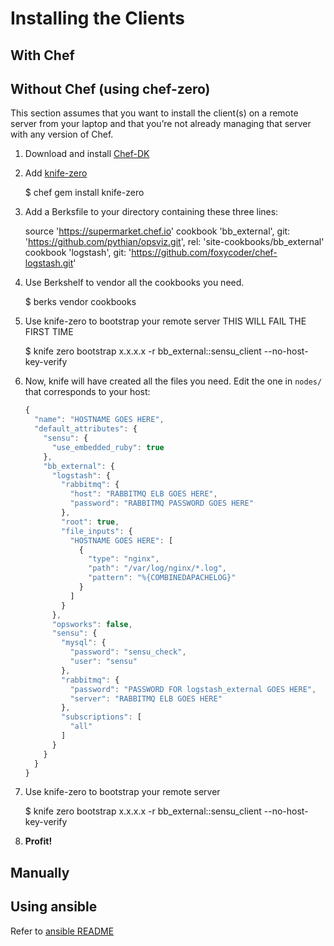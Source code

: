 # Installing the Clients

## With Chef

## Without Chef (using chef-zero)
This section assumes that you want to install the client(s) on a remote server from your laptop and that you’re not already managing that server with any version of Chef.

1. Download and install [Chef-DK](https://downloads.chef.io/chef-dk/)
1. Add [knife-zero](https://github.com/higanworks/knife-zero)

    $ chef gem install knife-zero

1. Add a Berksfile to your directory containing these three lines:

    source 'https://supermarket.chef.io'
    cookbook 'bb_external', git: 'https://github.com/pythian/opsviz.git', rel: 'site-cookbooks/bb_external'
    cookbook 'logstash', git: 'https://github.com/foxycoder/chef-logstash.git'

1. Use Berkshelf to vendor all the cookbooks you need.

    $ berks vendor cookbooks

1. Use knife-zero to bootstrap your remote server THIS WILL FAIL THE FIRST TIME

    $ knife zero bootstrap x.x.x.x -r bb_external::sensu_client --no-host-key-verify

1. Now, knife will have created all the files you need.  Edit the one in `nodes/` that corresponds to your host:

    ```javascript
    {
      "name": "HOSTNAME GOES HERE",
      "default_attributes": {
        "sensu": {
          "use_embedded_ruby": true
        },
        "bb_external": {
          "logstash": {
            "rabbitmq": {
              "host": "RABBITMQ ELB GOES HERE",
              "password": "RABBITMQ PASSWORD GOES HERE"
            },
            "root": true,
            "file_inputs": {
              "HOSTNAME GOES HERE": [
                {
                  "type": "nginx",
                  "path": "/var/log/nginx/*.log",
                  "pattern": "%{COMBINEDAPACHELOG}"
                }
              ]
            }
          },
          "opsworks": false,
          "sensu": {
            "mysql": {
              "password": "sensu_check",
              "user": "sensu"
            },
            "rabbitmq": {
              "password": "PASSWORD FOR logstash_external GOES HERE",
              "server": "RABBITMQ ELB GOES HERE"
            },
            "subscriptions": [
              "all"
            ]
          }
        }
      }
    }
    ```

1. Use knife-zero to bootstrap your remote server

    $ knife zero bootstrap x.x.x.x -r bb_external::sensu_client --no-host-key-verify

1. __Profit!__


## Manually

## Using ansible

Refer to [ansible README](/ansible/roles/README.md)
